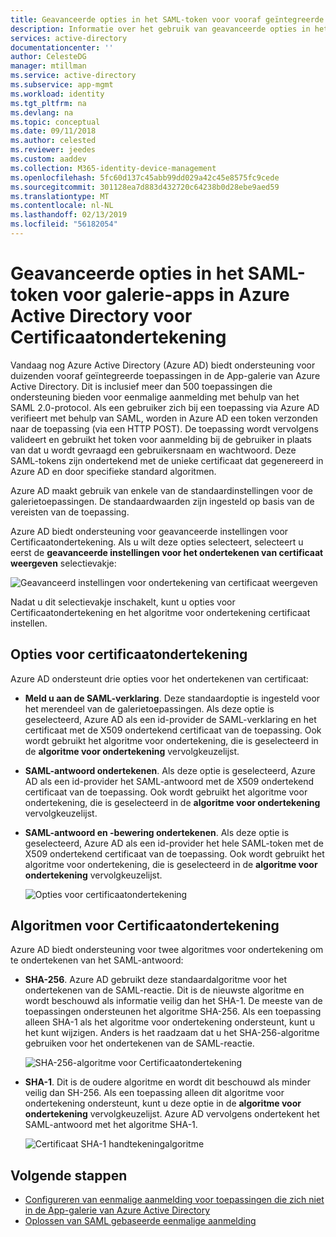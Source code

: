 ```yaml
---
title: Geavanceerde opties in het SAML-token voor vooraf geïntegreerde apps in Azure Active Directory voor Certificaatondertekening | Microsoft Docs
description: Informatie over het gebruik van geavanceerde opties in het SAML-token voor vooraf geïntegreerde apps in Azure Active Directory voor Certificaatondertekening
services: active-directory
documentationcenter: ''
author: CelesteDG
manager: mtillman
ms.service: active-directory
ms.subservice: app-mgmt
ms.workload: identity
ms.tgt_pltfrm: na
ms.devlang: na
ms.topic: conceptual
ms.date: 09/11/2018
ms.author: celested
ms.reviewer: jeedes
ms.custom: aaddev
ms.collection: M365-identity-device-management
ms.openlocfilehash: 5fc60d137c45abb99dd029a42c45e8575fc9cede
ms.sourcegitcommit: 301128ea7d883d432720c64238b0d28ebe9aed59
ms.translationtype: MT
ms.contentlocale: nl-NL
ms.lasthandoff: 02/13/2019
ms.locfileid: "56182054"
---
```

# <a name="advanced-certificate-signing-options-in-the-saml-token-for-gallery-apps-in-azure-active-directory"></a>Geavanceerde opties in het SAML-token voor galerie-apps in Azure Active Directory voor Certificaatondertekening
Vandaag nog Azure Active Directory (Azure AD) biedt ondersteuning voor duizenden vooraf geïntegreerde toepassingen in de App-galerie van Azure Active Directory. Dit is inclusief meer dan 500 toepassingen die ondersteuning bieden voor eenmalige aanmelding met behulp van het SAML 2.0-protocol. Als een gebruiker zich bij een toepassing via Azure AD verifieert met behulp van SAML, worden in Azure AD een token verzonden naar de toepassing (via een HTTP POST). De toepassing wordt vervolgens valideert en gebruikt het token voor aanmelding bij de gebruiker in plaats van dat u wordt gevraagd een gebruikersnaam en wachtwoord. Deze SAML-tokens zijn ondertekend met de unieke certificaat dat gegenereerd in Azure AD en door specifieke standard algoritmen.

Azure AD maakt gebruik van enkele van de standaardinstellingen voor de galerietoepassingen. De standaardwaarden zijn ingesteld op basis van de vereisten van de toepassing.

Azure AD biedt ondersteuning voor geavanceerde instellingen voor Certificaatondertekening. Als u wilt deze opties selecteert, selecteert u eerst de **geavanceerde instellingen voor het ondertekenen van certificaat weergeven** selectievakje:

![Geavanceerd instellingen voor ondertekening van certificaat weergeven](./media/certificate-signing-options/saml-advance-certificate.png)

Nadat u dit selectievakje inschakelt, kunt u opties voor Certificaatondertekening en het algoritme voor ondertekening certificaat instellen.

## <a name="certificate-signing-options"></a>Opties voor certificaatondertekening

Azure AD ondersteunt drie opties voor het ondertekenen van certificaat:

* **Meld u aan de SAML-verklaring**. Deze standaardoptie is ingesteld voor het merendeel van de galerietoepassingen. Als deze optie is geselecteerd, Azure AD als een id-provider de SAML-verklaring en het certificaat met de X509 ondertekend certificaat van de toepassing. Ook wordt gebruikt het algoritme voor ondertekening, die is geselecteerd in de **algoritme voor ondertekening** vervolgkeuzelijst.

* **SAML-antwoord ondertekenen**. Als deze optie is geselecteerd, Azure AD als een id-provider het SAML-antwoord met de X509 ondertekend certificaat van de toepassing. Ook wordt gebruikt het algoritme voor ondertekening, die is geselecteerd in de **algoritme voor ondertekening** vervolgkeuzelijst.

* **SAML-antwoord en -bewering ondertekenen**. Als deze optie is geselecteerd, Azure AD als een id-provider het hele SAML-token met de X509 ondertekend certificaat van de toepassing. Ook wordt gebruikt het algoritme voor ondertekening, die is geselecteerd in de **algoritme voor ondertekening** vervolgkeuzelijst.

    ![Opties voor certificaatondertekening](./media/certificate-signing-options/saml-signing-options.png)

## <a name="certificate-signing-algorithms"></a>Algoritmen voor Certificaatondertekening

Azure AD biedt ondersteuning voor twee algoritmes voor ondertekening om te ondertekenen van het SAML-antwoord:

* **SHA-256**. Azure AD gebruikt deze standaardalgoritme voor het ondertekenen van de SAML-reactie. Dit is de nieuwste algoritme en wordt beschouwd als informatie veilig dan het SHA-1. De meeste van de toepassingen ondersteunen het algoritme SHA-256. Als een toepassing alleen SHA-1 als het algoritme voor ondertekening ondersteunt, kunt u het kunt wijzigen. Anders is het raadzaam dat u het SHA-256-algoritme gebruiken voor het ondertekenen van de SAML-reactie.

    ![SHA-256-algoritme voor Certificaatondertekening](./media/certificate-signing-options/saml-signing-algo-sha256.png)

* **SHA-1**. Dit is de oudere algoritme en wordt dit beschouwd als minder veilig dan SH-256. Als een toepassing alleen dit algoritme voor ondertekening ondersteunt, kunt u deze optie in de **algoritme voor ondertekening** vervolgkeuzelijst. Azure AD vervolgens ondertekent het SAML-antwoord met het algoritme SHA-1.

    ![Certificaat SHA-1 handtekeningalgoritme](./media/certificate-signing-options/saml-signing-algo-sha1.png)

## <a name="next-steps"></a>Volgende stappen
* [Configureren van eenmalige aanmelding voor toepassingen die zich niet in de App-galerie van Azure Active Directory](configure-federated-single-sign-on-non-gallery-applications.md)
* [Oplossen van SAML gebaseerde eenmalige aanmelding](../develop/howto-v1-debug-saml-sso-issues.md)


